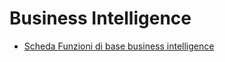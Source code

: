 # Business Intelligence
- [Scheda Funzioni di base business intelligence](Sorgenti/MB/SCP_SCH/D9BASE.md)
